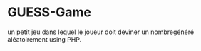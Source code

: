 # GUESS-Game
un petit jeu dans lequel le joueur doit deviner un nombregénéré aléatoirement using PHP.
